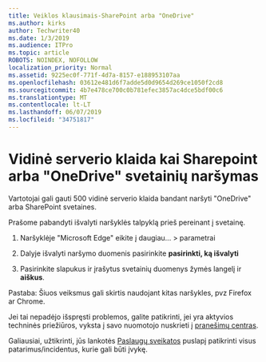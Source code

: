 ```yaml
---
title: Veiklos klausimais-SharePoint arba "OneDrive"
ms.author: kirks
author: Techwriter40
ms.date: 1/3/2019
ms.audience: ITPro
ms.topic: article
ROBOTS: NOINDEX, NOFOLLOW
localization_priority: Normal
ms.assetid: 9225ec0f-771f-4d7a-8157-e188953107aa
ms.openlocfilehash: 03612e481d6f7adde5d0d9654d269ce1050f2cd8
ms.sourcegitcommit: 4b7e478ce700c0b781efec3857ac4dce5bdf00c6
ms.translationtype: MT
ms.contentlocale: lt-LT
ms.lasthandoff: 06/07/2019
ms.locfileid: "34751817"
---
```

# <a name="internal-server-error-when-navigating-to-sharepoint-or-onedrive-sites"></a>Vidinė serverio klaida kai Sharepoint arba "OneDrive" svetainių naršymas

Vartotojai gali gauti 500 vidinė serverio klaida bandant naršyti "OneDrive" arba SharePoint svetaines. 

Prašome pabandyti išvalyti naršyklės talpyklą prieš pereinant į svetainę.


1. Naršyklėje "Microsoft Edge" eikite į daugiau... > parametrai

2. Dalyje išvalyti naršymo duomenis pasirinkite **pasirinkti, ką išvalyti**

3. Pasirinkite slapukus ir įrašytus svetainių duomenys žymės langelį ir **aiškus**.

Pastaba: Šiuos veiksmus gali skirtis naudojant kitas naršykles, pvz Firefox ar Chrome.

Jei tai nepadėjo išspręsti problemos, galite patikrinti, jei yra aktyvios techninės priežiūros, vyksta į savo nuomotojo nuskrieti į [pranešimų centras](https://portal.office.com/adminportal/home#/MessageCenter).

Galiausiai, užtikrinti, jūs lankotės [Paslaugų sveikatos](https://portal.office.com/adminportal/home#/servicehealth) puslapį patikrinti visus patarimus/incidentus, kurie gali būti įvykę.

